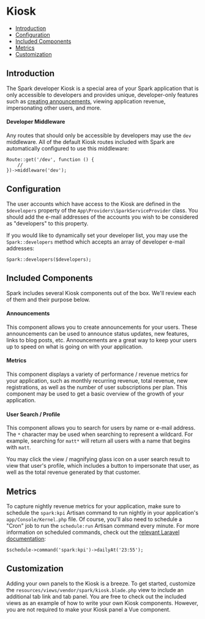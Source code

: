 # Kiosk

- [Introduction](#introduction)
- [Configuration](#configuration)
- [Included Components](#included-components)
- [Metrics](#metrics)
- [Customization](#customization)

<a name="introduction"></a>
## Introduction

The Spark developer Kiosk is a special area of your Spark application that is only accessible to developers and provides unique, developer-only features such as [creating announcements](/docs/11.0/announcements), viewing application revenue, impersonating other users, and more.

#### Developer Middleware

Any routes that should only be accessible by developers may use the `dev` middleware. All of the default Kiosk routes included with Spark are automatically configured to use this middleware:

    Route::get('/dev', function () {
        //
    })->middleware('dev');

<a name="configuration"></a>
## Configuration

The user accounts which have access to the Kiosk are defined in the `$developers` property of the `App\Providers\SparkServiceProvider` class. You should add the e-mail addresses of the accounts you wish to be considered as "developers" to this property.

If you would like to dynamically set your developer list, you may use the `Spark::developers` method which accepts an array of developer e-mail addresses:

    Spark::developers($developers);

<a name="included-components"></a>
## Included Components

Spark includes several Kiosk components out of the box. We'll review each of them and their purpose below.

#### Announcements

This component allows you to create announcements for your users. These announcements can be used to announce status updates, new features, links to blog posts, etc. Announcements are a great way to keep your users up to speed on what is going on with your application.

#### Metrics

This component displays a variety of performance / revenue metrics for your application, such as monthly recurring revenue, total revenue, new registrations, as well as the number of user subscriptions per plan. This component may be used to get a basic overview of the growth of your application.

#### User Search / Profile

This component allows you to search for users by name or e-mail address. The `*` character may be used when searching to represent a wildcard. For example, searching for `matt*` will return all users with a name that begins with `matt`.

You may click the view / magnifying glass icon on a user search result to view that user's profile, which includes a button to impersonate that user, as well as the total revenue generated by that customer.

<a name="metrics"></a>
## Metrics

To capture nightly revenue metrics for your application, make sure to schedule the `spark:kpi` Artisan command to run nightly in your application's `app/Console/Kernel.php` file. Of course, you'll also need to schedule a "Cron" job to run the `schedule:run` Artisan command every minute. For more information on scheduled commands, check out the [relevant Laravel documentation](https://laravel.com/docs/scheduling):

    $schedule->command('spark:kpi')->dailyAt('23:55');

<a name="customization"></a>
## Customization

Adding your own panels to the Kiosk is a breeze. To get started, customize the `resources/views/vendor/spark/kiosk.blade.php` view to include an additional tab link and tab panel. You are free to check out the included views as an example of how to write your own Kiosk components. However, you are not required to make your Kiosk panel a Vue component.
